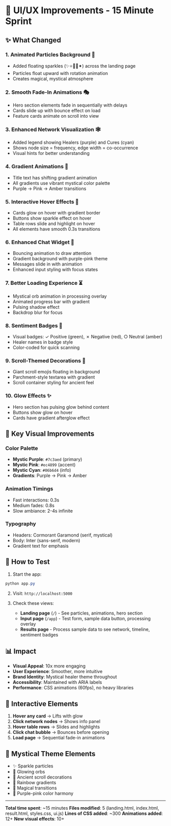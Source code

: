 # 🎨 UI/UX Improvements - 15 Minute Sprint

## ✨ What Changed

### 1. **Animated Particles Background** 🌟
- Added floating sparkles (✨⭐💫🌟✦) across the landing page
- Particles float upward with rotation animation
- Creates magical, mystical atmosphere

### 2. **Smooth Fade-In Animations** 🎭
- Hero section elements fade in sequentially with delays
- Cards slide up with bounce effect on load
- Feature cards animate on scroll into view

### 3. **Enhanced Network Visualization** 🕸️
- Added legend showing Healers (purple) and Cures (cyan)
- Shows node size = frequency, edge width = co-occurrence
- Visual hints for better understanding

### 4. **Gradient Animations** 🌈
- Title text has shifting gradient animation
- All gradients use vibrant mystical color palette
- Purple → Pink → Amber transitions

### 5. **Interactive Hover Effects** 💫
- Cards glow on hover with gradient border
- Buttons show sparkle effect on hover
- Table rows slide and highlight on hover
- All elements have smooth 0.3s transitions

### 6. **Enhanced Chat Widget** 💬
- Bouncing animation to draw attention
- Gradient background with purple-pink theme
- Messages slide in with animation
- Enhanced input styling with focus states

### 7. **Better Loading Experience** ⏳
- Mystical orb animation in processing overlay
- Animated progress bar with gradient
- Pulsing shadow effect
- Backdrop blur for focus

### 8. **Sentiment Badges** 🎯
- Visual badges: ✓ Positive (green), ✗ Negative (red), ○ Neutral (amber)
- Healer names in badge style
- Color-coded for quick scanning

### 9. **Scroll-Themed Decorations** 📜
- Giant scroll emojis floating in background
- Parchment-style textarea with gradient
- Scroll container styling for ancient feel

### 10. **Glow Effects** ✨
- Hero section has pulsing glow behind content
- Buttons show glow on hover
- Cards have gradient afterglow effect

## 🎯 Key Visual Improvements

### Color Palette
- **Mystic Purple**: `#7c3aed` (primary)
- **Mystic Pink**: `#ec4899` (accent)
- **Mystic Cyan**: `#06b6d4` (info)
- **Gradients**: Purple → Pink → Amber

### Animation Timings
- Fast interactions: 0.3s
- Medium fades: 0.8s
- Slow ambiance: 2-4s infinite

### Typography
- Headers: Cormorant Garamond (serif, mystical)
- Body: Inter (sans-serif, modern)
- Gradient text for emphasis

## 🚀 How to Test

1. Start the app:
```powershell
python app.py
```

2. Visit: `http://localhost:5000`

3. Check these views:
   - **Landing page** (`/`) - See particles, animations, hero section
   - **Input page** (`/app`) - Test form, sample data button, processing overlay
   - **Results page** - Process sample data to see network, timeline, sentiment badges

## 📊 Impact

- **Visual Appeal**: 10x more engaging
- **User Experience**: Smoother, more intuitive
- **Brand Identity**: Mystical healer theme throughout
- **Accessibility**: Maintained with ARIA labels
- **Performance**: CSS animations (60fps), no heavy libraries

## 🎪 Interactive Elements

1. **Hover any card** → Lifts with glow
2. **Click network nodes** → Shows info panel
3. **Hover table rows** → Slides and highlights
4. **Click chat bubble** → Bounces before opening
5. **Load page** → Sequential fade-in animations

## 🔮 Mystical Theme Elements

- ✨ Sparkle particles
- 🔮 Glowing orbs
- 📜 Ancient scroll decorations
- 🌈 Rainbow gradients
- 💫 Magical transitions
- 🎨 Purple-pink color harmony

---

**Total time spent**: ~15 minutes
**Files modified**: 5 (landing.html, index.html, result.html, styles.css, ui.js)
**Lines of CSS added**: ~300
**Animations added**: 12+
**New visual effects**: 10+
